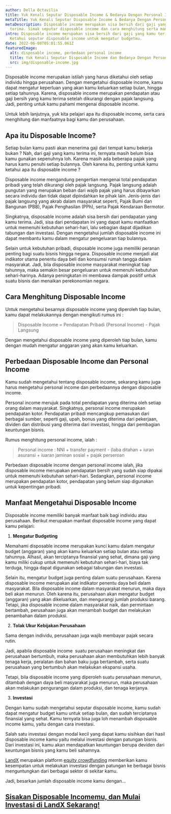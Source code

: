 ```yaml
---
author: Della Octavilia
title: Yuk Kenali Seputar Disposable Income & Bedanya Dengan Personal Income
metaTitle: Yuk Kenali Seputar Disposable Income & Bedanya Dengan Personal Income
metaDescription: Disposable income merupakan sisa bersih dari gaji yang kamu
  terima. Simak seputar disposable income dan cara menghitung serta manfaatnya
intro: Disposable income merupakan sisa bersih dari gaji yang kamu terima.
  Ketahui seputar disposable income untuk mengatur budgetmu.
date: 2022-06-08T05:01:55.061Z
featuredImage:
  alt: disposable income, perbedaan personal income
  title: Yuk Kenali Seputar Disposable Income dan Bedanya Dengan Personal Income
  src: img/disposable-income.jpg
---
```

Disposable income merupakan istilah yang harus diketahui oleh setiap individu hingga perusahaan. Dengan mengetahui disposable income, kamu dapat mengatur keperluan yang akan kamu keluarkan setiap bulan, hingga setiap tahunnya. Karena, disposable income merupakan pendapatan atau gaji bersih yang kamu terima setelah dikurangi dengan pajak langsung. Jadi, penting untuk kamu pahami mengenai disposable income.

Untuk lebih lanjutnya, yuk kita pelajari apa itu disposable income, serta cara menghitung dan manfaatnya bagi kamu dan perusahaan.

## Apa itu Disposable Income?

Setiap bulan kamu pasti akan menerima gaji dari tempat kamu bekerja bukan ? Nah, dari gaji yang kamu terima ini, ternyata masih belum bisa kamu gunakan sepenuhnya loh. Karena masih ada beberapa pajak yang harus kamu penuhi setiap bulannya. Oleh karena itu, penting untuk kamu ketahui apa itu disposable income ?

Disposable income mengandung pengertian mengenai total pendapatan pribadi yang telah dikurangi oleh pajak langsung. Pajak langsung adalah pungutan yang merupakan beban dari wajib pajak yang harus dibayarkan secara individu dan tidak dapat dipindahkan ke pihak lain. Jenis-jenis dari pajak langsung yang akrab dalam masyarakat seperti, Pajak Bumi dan Bangunan (PBB), Pajak Penghasilan (PPh), serta Pajak Kendaraan Bermotor.

Singkatnya, disposable income adalah sisa bersih dari pendapatan yang kamu terima. Jadi, sisa dari pendapatan ini yang dapat kamu manfaatkan untuk memenuhi kebutuhan sehari-hari, lalu sebagian dapat dijadikan tabungan dan investasi. Dengan mengetahui jumlah disposable income ini dapat membantu kamu dalam mengatur pengeluaran tiap bulannya.

Selain untuk kebutuhan pribadi, disposable income juga memiliki peranan penting bagi suatu bisnis hingga negara. Disposable income menjadi alat indikator utama penentu daya beli dan konsumsi rumah tangga dalam masyarakat. Jadi, bila disposable income masyarakat meningkat tiap tahunnya, maka semakin besar pengeluaran untuk memenuhi kebutuhan sehari-harinya. Adanya peningkatan ini membawa dampak positif untuk suatu bisnis dan menaikan perekonomian negara.

## Cara Menghitung Disposable Income

Untuk mengetahui besarnya disposable income yang diperoleh tiap bulan, kamu dapat melakukannya dengan mengikuti rumus ini :

> Disposable Income = Pendapatan Pribadi (Personal Income) - Pajak Langsung

Dengan mengetahui disposable income yang diperoleh tiap bulan, kamu dengan mudah mengatur anggaran yang akan kamu keluarkan.

## Perbedaan Disposable Income dan Personal Income 

Kamu sudah mengetahui tentang disposable income, sekarang kamu juga harus mengetahui personal income dan perbedaannya dengan disposable income.

Personal income merujuk pada total pendapatan yang diterima oleh setiap orang dalam masyarakat. Singkatnya, personal income merupakan pendapatan kotor. Pendapatan pribadi mencangkup pemasukan dari berbagai sumber, seperti gaji, upah, bonus yang diterima dari pekerjaan, dividen dan distribusi yang diterima dari investasi, hingga dari pembagian keuntungan bisnis.

Rumus menghitung personal income, ialah :

> Personal income : NNI + transfer payment - (laba ditahan + iuran asuransi + iuaran jaminan sosial + pajak perseroan

Perbedaan disposable income dengan personal income ialah, jika disposable income merupakan pendapatan bersih yang sudah siap dipakai untuk memenuhi kebutuhan sehari-hari. Sedangkan, personal income merupakan pendapatan kotor, pendapatan yang belum siap digunakan untuk kepentingan pribadi.

## Manfaat Mengetahui Disposable Income

Disposable income memiliki banyak manfaat baik bagi individu atau perusahaan. Berikut merupakan manfaat disposable income yang dapat kamu pelajari:

1. **Mengatur Budgeting**

Memahami disposable income merupakan kunci kamu dalam mengatur budget (anggaran) yang akan kamu keluarkan setiap bulan atau setiap tahunnya. Alhasil, akan terciptanya finansial yang sehat, dimana gaji yang kamu miliki cukup untuk memenuhi kebutuhan sehari-hari, biaya tak terduga, hingga dapat digunakan sebagai tabungan dan investasi.

Selain itu, mengatur budget juga penting dalam suatu perusahaan. Karena disposable income merupakan alat indikator penentu daya beli dalam masyarakat. Bila disposable income dalam masyarakat menurun, maka daya beli akan menurun. Oleh karena itu, perusahaan akan mengatur budget (anggaran) yang akan dikeluarkan, dan mengurangi jumlah produksi barang. Tetapi, jika disposable income dalam masyarakat naik, dan permintaan bertambah, perusahaan juga akan menambah budget dan melakukan penambahan dalam produksi.

2. **Tolak Ukur Kebijakan Perusahaan**

Sama dengan individu, perusahaan juga wajib membayar pajak secara rutin. 

Jadi, apabila disposable income  suatu perusahaan meningkat dan perusahaan bertumbuh, maka perusahaan akan membutuhkan lebih banyak tenaga kerja, peralatan dan bahan baku juga bertambah, serta suatu perusahaan yang bertumbuh akan melakukan ekspansi usaha. 

Tetapi, bila disposable income yang diperoleh suatu perusahaan menurun, ditambah dengan daya beli masyarakat juga menurun, maka perusahaan akan melakukan pengurangan dalam produksi, dan tenaga kerjanya.

3. **Investasi** 

Dengan kamu sudah mengetahui seputar disposable income, kamu sudah dapat mengatur budget kamu untuk setiap bulan, dan sudah terciptanya finansial yang sehat. Kamu ternyata bisa juga loh menambah disposable income kamu, yaitu dengan cara investasi.

Salah satu investasi dengan modal kecil yang dapat kamu sisihkan dari hasil disposable income kamu yaitu melalui investasi dengan patungan bisnis. Dari investasi ini, kamu akan mendapatkan keuntungan berupa deviden dari keuntungan bisnis yang kamu beli sahamnya.

[LandX](https://www.youtube.com/watch?v=ahttps%3A%2F%2Flandx.id%2FOIxbsv9aprU&utm_source=blog&utm_medium=organic+keyword&utm_campaign=blog) merupakan platform [equity crowdfunding](https://www.youtube.com/watch?v=ahttps%3A%2F%2Flandx.id%2FOIxbsv9aprU&utm_source=blog&utm_medium=organic+keyword&utm_campaign=blog) memberikan kamu kesempatan untuk melakukan investasi dengan patungan ke berbagai bisnis menguntungkan dari berbagai sektor di sekitar kamu.

Jadi, besarkan jumlah disposable income kamu dengan…

## [Sisakan Disposable Incomemu, dan Mulai Investasi di LandX Sekarang!](https://landx.id/project/?utm_source=Blog&utm_medium=organic+keyword&utm_campaign=blog&utm_id=Blog)